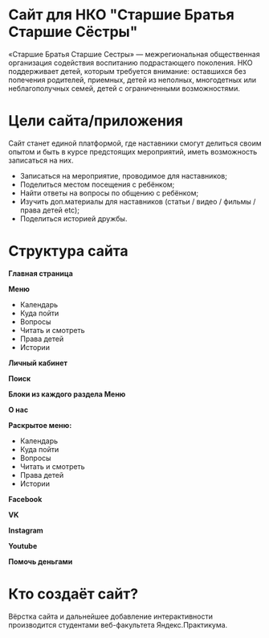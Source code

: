 # Сайт для НКО "Старшие Братья Старшие Сёстры"

«Старшие Братья Старшие Сестры» — межрегиональная общественная организация содействия воспитанию подрастающего поколения. НКО поддерживает детей, которым требуется внимание: оставшихся без попечения родителей, приемных, детей из неполных, многодетных или неблагополучных семей, детей с ограниченными возможностями.

# **Цели сайта/приложения**

Сайт станет единой платформой, где наставники смогут делиться своим опытом и быть в курсе предстоящих мероприятий, иметь возможность записаться на них.

- Записаться на мероприятие, проводимое для наставников;
- Поделиться местом посещения с ребёнком;
- Найти ответы на вопросы по общению с ребёнком;
- Изучить доп.материалы для наставников (статьи / видео / фильмы / права детей etc);
- Поделиться историей дружбы.

# **Структура сайта**
**Главная страница**

**Меню**

- Календарь
- Куда пойти
- Вопросы
- Читать и смотреть
- Права детей
- Истории

**Личный кабинет**

**Поиск**

**Блоки из каждого раздела Меню**

**О нас**

**Раскрытое меню:**

- Календарь
- Куда пойти
- Вопросы
- Читать и смотреть
- Права детей
- Истории

**Facebook**

**VK**

**Instagram**

**Youtube**

**Помочь деньгами**

# **Кто создаёт сайт?**
Вёрстка сайта и дальнейшее добавление интерактивности производится студентами веб-факультета Яндекс.Практикума.
